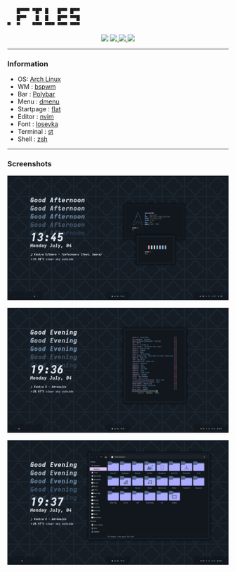```
   █▀▀▀ ▀█▀ █   █▀▀ █▀▀
   █▀▀   █  █   █▀▀ ▀▀█
▀  ▀    ▀▀▀ ▀▀▀ ▀▀▀ ▀▀▀
```
<!-- BADGES -->
<div align="center">
   <p></p>
   <img src="https://badges.pufler.dev/visits/mahmoudk1000/dotfiles?style=for-the-badge&color=91e6b1&logoColor=white&labelColor=11171D">
   <a href="https://github.com/Mahmoudk1000/dotfiles/stargazers">
      <img src="https://img.shields.io/github/stars/mahmoudk1000/dotfiles?color=%238dc776&labelColor=11171D&style=for-the-badge">
   </a>
   <a href="https://github.com/Mahmoudk1000/dotfiles/network/members/">
      <img src="https://img.shields.io/github/forks/mahmoudk1000/dotfiles?color=%2384a0c6&labelColor=11171D&style=for-the-badge">
   </a>
   <img src="https://img.shields.io/github/repo-size/mahmoudk1000/dotfiles?color=%23f65b5b&labelColor=11171D&style=for-the-badge">
   <br>
</div>
<p/>

---

### Information

- OS: [Arch Linux](https://archlinux.org//)
- WM : [bspwm](https://wiki.archlinux.org/index.php/Bspwm)
- Bar : [Polybar](https://github.com/polybar/polybar)
- Menu : [dmenu](https://github.com/mahmoudk1000/dmenu)
- Startpage : [flat](https://github.com/mahmoudk1000/flat-startpage)
- Editor : [nvim](https://neovim.org/)
- Font : [Iosevka](https://github.com/be5invis/Iosevka.git)
- Terminal : [st](https://github.com/siduck76/st)
- Shell : [zsh](https://wiki.archlinux.org/index.php/Zsh)

---

### Screenshots

![alt text](https://github.com/Mahmoudk1000/dotfiles/blob/master/.scrots/one.png)

![alt text](https://github.com/Mahmoudk1000/dotfiles/blob/master/.scrots/two.png)

![alt text](https://github.com/Mahmoudk1000/dotfiles/blob/master/.scrots/three.png)
